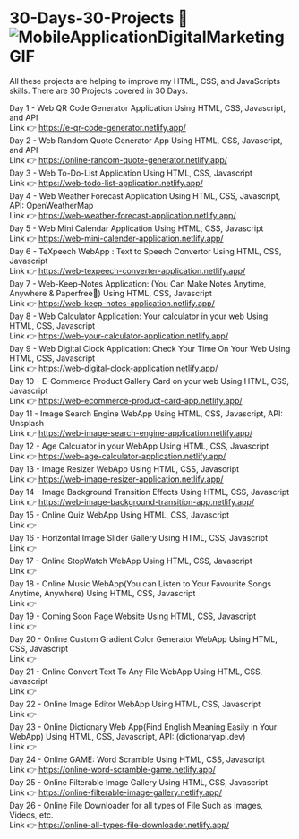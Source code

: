 # 30-Days-30-Projects 🎯 <br> ![MobileApplicationDigitalMarketingGIF](https://github.com/Nitish105/30-Days-30-Projects/assets/83354680/722fa7b1-bfbf-4daa-88ca-32147d2f1fb1)

All these projects are helping to improve my HTML, CSS, and JavaScripts skills.
There are 30 Projects covered in 30 Days.

Day 1 - Web QR Code Generator Application Using HTML, CSS, Javascript, and API <br>
        Link 👉 https://e-qr-code-generator.netlify.app/
        <br>
Day 2 - Web Random Quote Generator App Using HTML, CSS, Javascript, and API <br>
        Link 👉 https://online-random-quote-generator.netlify.app/
        <br>
Day 3 - Web To-Do-List Application Using HTML, CSS, Javascript <br>
        Link 👉 https://web-todo-list-application.netlify.app/
        <br>
Day 4 - Web Weather Forecast Application Using HTML, CSS, Javascript, API: OpenWeatherMap <br>
        Link 👉 https://web-weather-forecast-application.netlify.app/
        <br>
Day 5 - Web Mini Calendar Application Using HTML, CSS, Javascript <br>
        Link 👉 https://web-mini-calender-application.netlify.app/
        <br>
Day 6 - TeXpeech WebApp : Text to Speech Convertor Using HTML, CSS, Javascript <br>
        Link 👉 https://web-texpeech-converter-application.netlify.app/
        <br>
Day 7 - Web-Keep-Notes Application: (You Can Make Notes Anytime, Anywhere & Paperfree📝) Using HTML, CSS, Javascript <br>
        Link 👉 https://web-keep-notes-application.netlify.app/
        <br>
Day 8 - Web Calculator Application: Your calculator in your web Using HTML, CSS, Javascript <br>
        Link 👉 https://web-your-calculator-application.netlify.app/
        <br>
Day 9 - Web Digital Clock Application: Check Your Time On Your Web Using HTML, CSS, Javascript <br>
        Link 👉 https://web-digital-clock-application.netlify.app/
        <br>
Day 10 - E-Commerce Product Gallery Card on your web Using HTML, CSS, Javascript <br>
        Link 👉 https://web-ecommerce-product-card-app.netlify.app/
        <br>
Day 11 - Image Search Engine WebApp Using HTML, CSS, Javascript, API: Unsplash <br>
        Link 👉 https://web-image-search-engine-application.netlify.app/
        <br>
Day 12 - Age Calculator in your WebApp Using HTML, CSS, Javascript <br>
        Link 👉 https://web-age-calculator-application.netlify.app/
        <br>
Day 13 - Image Resizer WebApp Using HTML, CSS, Javascript <br>
        Link 👉 https://web-image-resizer-application.netlify.app/
        <br>
Day 14 - Image Background Transition Effects Using HTML, CSS, Javascript <br>
        Link 👉 https://web-image-background-transition-app.netlify.app/
        <br>
Day 15 - Online Quiz WebApp Using HTML, CSS, Javascript <br>
        Link 👉 
        <br>
Day 16 - Horizontal Image Slider Gallery Using HTML, CSS, Javascript <br>
        Link 👉
        <br>
Day 17 - Online StopWatch WebApp Using HTML, CSS, Javascript <br>
        Link 👉 
        <br>
Day 18 - Online Music WebApp(You can Listen to Your Favourite Songs Anytime, Anywhere) Using HTML, CSS, Javascript <br>
        Link 👉 
        <br>
Day 19 - Coming Soon Page Website Using HTML, CSS, Javascript <br>
        Link 👉 
        <br>
Day 20 - Online Custom Gradient Color Generator WebApp Using HTML, CSS, Javascript <br>
        Link 👉 
        <br>
Day 21 - Online Convert Text To Any File WebApp Using HTML, CSS, Javascript <br>
        Link 👉 
        <br>
Day 22 - Online Image Editor WebApp Using HTML, CSS, Javascript <br>
        Link 👉 
        <br> 
Day 23 - Online Dictionary Web App(Find English Meaning Easily in Your WebApp) Using HTML, CSS, Javascript, API: (dictionaryapi.dev) <br>
        Link 👉 
        <br>
Day 24 - Online GAME: Word Scramble Using HTML, CSS, Javascript <br>
        Link 👉 https://online-word-scramble-game.netlify.app/
        <br>
Day 25 - Online Filterable Image Gallery Using HTML, CSS, Javascript <br>
        Link 👉 https://online-filterable-image-gallery.netlify.app/
        <br>
Day 26 - Online File Downloader for all types of File Such as Images, Videos, etc. <br>
        Link 👉 https://online-all-types-file-downloader.netlify.app/
        
        




